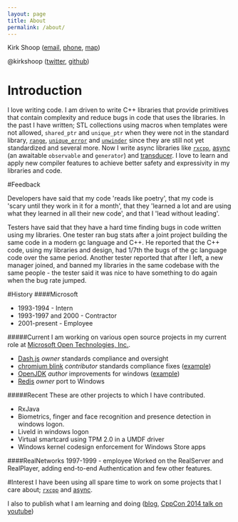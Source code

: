 ```yaml
---
layout: page
title: About
permalink: /about/
---
```


Kirk Shoop ([email](mailto:kirk.shoop@gmail.com), 
[phone](tel:1-206-819-4225), 
[map](https://maps.google.com?daddr=Seattle+WA+98117))

@kirkshoop ([twitter](https://twitter.com/kirkshoop), 
[github](https://github.com/kirkshoop))

# Introduction
I love writing code. I am driven to write C++ libraries that provide primitives that contain complexity and reduce bugs in code that uses the libraries. In the past I have written; STL collections using macros when templates were not allowed, `shared_ptr` and `unique_ptr` when they were not in the standard library, [`range`](https://github.com/kirkshoop/libraries/blob/master/range.h), [`unique_error`](https://github.com/kirkshoop/libraries/blob/master/unique_error.h) and [`unwinder`](https://github.com/kirkshoop/libraries/blob/master/unwinder.h) since they are still not yet standardized and several more. Now I write async libraries like [`rxcpp`](https://github.com/Reactive-Extensions/RxCpp), [async](https://github.com/kirkshoop/await) (an awaitable `observable` and `generator`) and [transducer](https://github.com/kirkshoop/transducer). I love to learn and apply new compiler features to achieve better safety and expressivity in my libraries and code.

#Feedback

Developers have said that my code 'reads like poetry', that my code is 'scary until they work in it for a month', that they 'learned a lot and are using what they learned in all their new code', and that I 'lead without leading'.

Testers have said that they have a hard time finding bugs in code written using my libraries. One tester ran bug stats after a joint project building the same code in a modern gc language and C++. He reported that the C++ code, using my libraries and design, had 1/7th the bugs of the gc language code over the same period. Another tester reported that after I left, a new manager joined, and banned my libraries in the same codebase with the same people - the tester said it was nice to have something to do again when the bug rate jumped. 

#History
####Microsoft 
* 1993-1994 - Intern
* 1993-1997 and 2000 - Contractor
* 2001-present - Employee

#####Current
I am working on various open source projects in my current role at [Microsoft Open Technologies, Inc.](https://msopentech.com/).

* [Dash.js](https://github.com/Dash-Industry-Forum/dash.js/) *owner* standards compliance and oversight
* [chromium blink](http://www.chromium.org/blink) *contributor* standards compliance fixes ([example](https://codereview.chromium.org/894913002))
* [OpenJDK](http://openjdk.java.net/) *author* improvements for windows ([example](http://hg.openjdk.java.net/jdk9/dev/jdk/rev/26e6402772c8))
* [Redis](https://github.com/MSOpenTech/redis) *owner* port to Windows

#####Recent
These are other projects to which I have contributed.

* RxJava
* Biometrics, finger and face recognition and presence detection in windows logon.
* LiveId in windows logon
* Virtual smartcard using TPM 2.0 in a UMDF driver
* Windows kernel codesign enforcement for Windows Store apps

####RealNetworks 
1997-1999 - employee
Worked on the RealServer and RealPlayer, adding end-to-end Authentication and few other features.

#Interest
 I have been using all spare time to work on some projects that I care about; [`rxcpp`](https://github.com/Reactive-Extensions/RxCpp) and [async](https://github.com/kirkshoop/await).
 
 I also to publish what I am learning and doing ([blog](http://kirkshoop.github.io/), [CppCon 2014 talk on youtube](https://www.youtube.com/watch?v=Bfn9hA-3n6k))
 